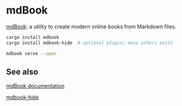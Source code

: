 # mdBook

[mdBook]( https://github.com/rust-lang/mdBook ): a utility to create modern online books from Markdown files.

```bash
cargo install mdbook
cargo install mdbook-hide  # optional plugin; many others exist
```

```bash
mdbook serve --open
```

## See also

[mdBook documentation]( https://rust-lang.github.io/mdBook/index.html )

[mdbook-hide]( https://github.com/ankitrgadiya/mdbook-hide/ )